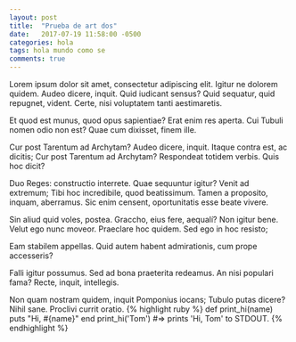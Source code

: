 ```yaml
---
layout: post
title:  "Prueba de art dos"
date:   2017-07-19 11:58:00 -0500
categories: hola
tags: hola mundo como se
comments: true
---
```

Lorem ipsum dolor sit amet, consectetur adipiscing elit. Igitur ne dolorem quidem. Audeo dicere, inquit. Quid iudicant sensus? Quid sequatur, quid repugnet, vident. Certe, nisi voluptatem tanti aestimaretis.

Et quod est munus, quod opus sapientiae? Erat enim res aperta. Cui Tubuli nomen odio non est? Quae cum dixisset, finem ille.

Cur post Tarentum ad Archytam? Audeo dicere, inquit. Itaque contra est, ac dicitis; Cur post Tarentum ad Archytam? Respondeat totidem verbis. Quis hoc dicit?

Duo Reges: constructio interrete. Quae sequuntur igitur? Venit ad extremum; Tibi hoc incredibile, quod beatissimum. Tamen a proposito, inquam, aberramus. Sic enim censent, oportunitatis esse beate vivere.

Sin aliud quid voles, postea. Graccho, eius fere, aequalí? Non igitur bene. Velut ego nunc moveor. Praeclare hoc quidem. Sed ego in hoc resisto;

Eam stabilem appellas. Quid autem habent admirationis, cum prope accesseris?

Falli igitur possumus. Sed ad bona praeterita redeamus. An nisi populari fama? Recte, inquit, intellegis.

Non quam nostram quidem, inquit Pomponius iocans; Tubulo putas dicere? Nihil sane. Proclivi currit oratio.
{% highlight ruby %}
def print_hi(name)
  puts "Hi, #{name}"
end
print_hi('Tom')
#=> prints 'Hi, Tom' to STDOUT.
{% endhighlight %}
